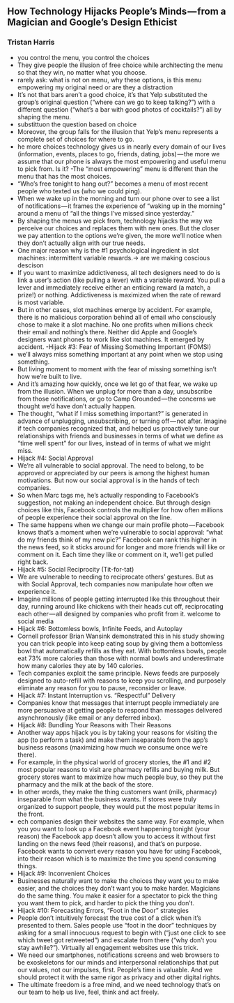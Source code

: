 ## How Technology Hijacks People’s Minds — from a Magician and Google’s Design Ethicist
### Tristan Harris
- you control the menu, you control the choices
- They give people the illusion of free choice while architecting the menu so that they win, no matter what you choose.
- rarely ask: what is not on menu, why these options, is this menu empowering my original need or are they a distraction
- It’s not that bars aren’t a good choice, it’s that Yelp substituted the group’s original question (“where can we go to keep talking?”) with a different question (“what’s a bar with good photos of cocktails?”) all by shaping the menu.
- substittuon the question based on choice
- Moreover, the group falls for the illusion that Yelp’s menu represents a complete set of choices for where to go.
- he more choices technology gives us in nearly every domain of our lives (information, events, places to go, friends, dating, jobs) — the more we assume that our phone is always the most empowering and useful menu to pick from. Is it?
-The “most empowering” menu is different than the menu that has the most choices.
- “Who’s free tonight to hang out?” becomes a menu of most recent people who texted us (who we could ping).
- When we wake up in the morning and turn our phone over to see a list of notifications — it frames the experience of “waking up in the morning” around a menu of “all the things I’ve missed since yesterday.”
- By shaping the menus we pick from, technology hijacks the way we perceive our choices and replaces them with new ones. But the closer we pay attention to the options we’re given, the more we’ll notice when they don’t actually align with our true needs.
- One major reason why is the #1 psychological ingredient in slot machines: intermittent variable rewards.-> are we making coscious descison
- If you want to maximize addictiveness, all tech designers need to do is link a user’s action (like pulling a lever) with a variable reward. You pull a lever and immediately receive either an enticing reward (a match, a prize!) or nothing. Addictiveness is maximized when the rate of reward is most variable.
- But in other cases, slot machines emerge by accident. For example, there is no malicious corporation behind all of email who consciously chose to make it a slot machine. No one profits when millions check their email and nothing’s there. Neither did Apple and Google’s designers want phones to work like slot machines. It emerged by accident.
-Hijack #3: Fear of Missing Something Important (FOMSI)
- we’ll always miss something important at any point when we stop using something.
- But living moment to moment with the fear of missing something isn’t how we’re built to live.
- And it’s amazing how quickly, once we let go of that fear, we wake up from the illusion. When we unplug for more than a day, unsubscribe from those notifications, or go to Camp Grounded — the concerns we thought we’d have don’t actually happen.
- The thought, “what if I miss something important?” is generated in advance of unplugging, unsubscribing, or turning off — not after. Imagine if tech companies recognized that, and helped us proactively tune our relationships with friends and businesses in terms of what we define as “time well spent” for our lives, instead of in terms of what we might miss.
- Hijack #4: Social Approval
- We’re all vulnerable to social approval. The need to belong, to be approved or appreciated by our peers is among the highest human motivations. But now our social approval is in the hands of tech companies.
- So when Marc tags me, he’s actually responding to Facebook’s suggestion, not making an independent choice. But through design choices like this, Facebook controls the multiplier for how often millions of people experience their social approval on the line.
- The same happens when we change our main profile photo — Facebook knows that’s a moment when we’re vulnerable to social approval: “what do my friends think of my new pic?” Facebook can rank this higher in the news feed, so it sticks around for longer and more friends will like or comment on it. Each time they like or comment on it, we’ll get pulled right back.
- Hijack #5: Social Reciprocity (Tit-for-tat)
- We are vulnerable to needing to reciprocate others’ gestures. But as with Social Approval, tech companies now manipulate how often we experience it.
- Imagine millions of people getting interrupted like this throughout their day, running around like chickens with their heads cut off, reciprocating each other — all designed by companies who profit from it. welcome to social media
- Hijack #6: Bottomless bowls, Infinite Feeds, and Autoplay
- Cornell professor Brian Wansink demonstrated this in his study showing you can trick people into keep eating soup by giving them a bottomless bowl that automatically refills as they eat. With bottomless bowls, people eat 73% more calories than those with normal bowls and underestimate how many calories they ate by 140 calories.
- Tech companies exploit the same principle. News feeds are purposely designed to auto-refill with reasons to keep you scrolling, and purposely eliminate any reason for you to pause, reconsider or leave.
- Hijack #7: Instant Interruption vs. “Respectful” Delivery
- Companies know that messages that interrupt people immediately are more persuasive at getting people to respond than messages delivered asynchronously (like email or any deferred inbox).
- Hijack #8: Bundling Your Reasons with Their Reasons
- Another way apps hijack you is by taking your reasons for visiting the app (to perform a task) and make them inseparable from the app’s business reasons (maximizing how much we consume once we’re there).
- For example, in the physical world of grocery stories, the #1 and #2 most popular reasons to visit are pharmacy refills and buying milk. But grocery stores want to maximize how much people buy, so they put the pharmacy and the milk at the back of the store.
- In other words, they make the thing customers want (milk, pharmacy) inseparable from what the business wants. If stores were truly organized to support people, they would put the most popular items in the front.
- ech companies design their websites the same way. For example, when you you want to look up a Facebook event happening tonight (your reason) the Facebook app doesn’t allow you to access it without first landing on the news feed (their reasons), and that’s on purpose. Facebook wants to convert every reason you have for using Facebook, into their reason which is to maximize the time you spend consuming things.
- Hijack #9: Inconvenient Choices
- Businesses naturally want to make the choices they want you to make easier, and the choices they don’t want you to make harder. Magicians do the same thing. You make it easier for a spectator to pick the thing you want them to pick, and harder to pick the thing you don’t.
- Hijack #10: Forecasting Errors, “Foot in the Door” strategies
- People don’t intuitively forecast the true cost of a click when it’s presented to them. Sales people use “foot in the door” techniques by asking for a small innocuous request to begin with (“just one click to see which tweet got retweeted”) and escalate from there (“why don’t you stay awhile?”). Virtually all engagement websites use this trick.
- We need our smartphones, notifications screens and web browsers to be exoskeletons for our minds and interpersonal relationships that put our values, not our impulses, first. People’s time is valuable. And we should protect it with the same rigor as privacy and other digital rights.
- The ultimate freedom is a free mind, and we need technology that’s on our team to help us live, feel, think and act freely.